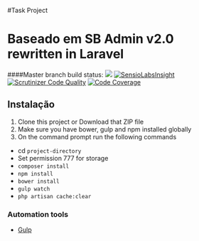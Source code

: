 #Task Project
# Baseado em SB Admin v2.0 rewritten in Laravel

####Master branch build status: 
![](https://travis-ci.org/jorgeltpf/proj-tmd.svg?branch=master)
[![SensioLabsInsight](https://insight.sensiolabs.com/projects/32ac448a-a970-4774-b447-2bb99204f80e/mini.png)](https://insight.sensiolabs.com/projects/32ac448a-a970-4774-b447-2bb99204f80e)
[![Scrutinizer Code Quality](https://scrutinizer-ci.com/g/jorgeltpf/proj-tmd/badges/quality-score.png?b=master)](https://scrutinizer-ci.com/g/jorgeltpf/proj-tmd/?branch=master)
[![Code Coverage](https://scrutinizer-ci.com/g/jorgeltpf/proj-tmd/badges/coverage.png?b=master)](https://scrutinizer-ci.com/g/jorgeltpf/proj-tmd/?branch=master)

## Instalação

1. Clone this project or Download that ZIP file
2. Make sure you have bower, gulp and npm installed globally
3. On the command prompt run the following commands
- cd `project-directory`
- Set permission 777 for storage
- `composer install`
- `npm install`
- `bower install`
- `gulp watch`
- `php artisan cache:clear`

### Automation tools

- [Gulp](http://gulpjs.com/)
